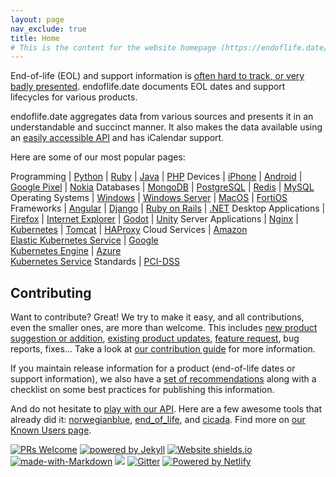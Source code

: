 ```yaml
---
layout: page
nav_exclude: true
title: Home
# This is the content for the website homepage (https://endoflife.date/)
---
```


End-of-life (EOL) and support information is [often hard to track, or very badly presented](https://twitter.com/captn3m0/status/1110504412064239617).
endoflife.date documents EOL dates and support lifecycles for various products.

endoflife.date aggregates data from various sources and presents it in an understandable and
succinct manner. It also makes the data available using an [easily accessible API](https://endoflife.date/docs/api)
and has iCalendar support.

Here are some of our most popular pages:

Programming           | [Python][python] | [Ruby][ruby] | [Java][java] | [PHP][php]
Devices               | [iPhone][iphone] | [Android][android] | [Google Pixel][pixel] | [Nokia][nokia]
Databases             | [MongoDB][mongodb] | [PostgreSQL][postgresql] | [Redis][redis] | [MySQL][mysql]
Operating Systems     | [Windows][windows] | [Windows Server][windows-server] | [MacOS][macos] | [FortiOS][fortios]
Frameworks            | [Angular][angular] | [Django][django] | [Ruby on Rails][rails] | [.NET][net]
Desktop Applications  | [Firefox][firefox] | [Internet Explorer][ie] | [Godot][godot] | [Unity][unity]
Server Applications   | [Nginx][nginx] | [Kubernetes][k8s] | [Tomcat][tomcat] | [HAProxy][haproxy]
Cloud Services        | [Amazon<br>Elastic Kubernetes Service][eks] | [Google<br>Kubernetes Engine][gke] | [Azure<br>Kubernetes Service][aks]
Standards             | [PCI-DSS][pci-dss]

## Contributing

Want to contribute? Great! We try to make it easy, and all contributions, even the smaller ones, are
more than welcome. This includes
[new product suggestion or addition](https://github.com/endoflife-date/endoflife.date/issues/new?assignees=&labels=request&template=new_product_suggestion.md&title=),
[existing product updates](https://github.com/endoflife-date/endoflife.date/issues/new?assignees=&labels=bug&template=report_incorrect_details.md&title=),
[feature request](https://github.com/endoflife-date/endoflife.date/issues/new?assignees=&labels=enhancement&template=feature_request.md&title=),
bug reports, fixes... Take a look at [our contribution guide](https://github.com/endoflife-date/endoflife.date/blob/master/CONTRIBUTING.md)
for more information.

If you maintain release information for a product (end-of-life dates or support information), we
also have a [set of recommendations](/recommendations) along with a checklist on some best practices
for publishing this information.

And do not hesitate to [play with our API](https://endoflife.date/docs/api). Here are a few awesome
tools that already did it: [norwegianblue](https://github.com/hugovk/norwegianblue),
[end_of_life](https://github.com/MatheusRich/end_of_life), and
[cicada](https://github.com/mcandre/cicada). Find more on
[our Known Users page](https://github.com/endoflife-date/endoflife.date/wiki/Known-Users).

[![PRs Welcome](https://img.shields.io/badge/PRs-welcome-brightgreen.svg)](https://opensource.guide/how-to-contribute/#opening-a-pull-request)
[![powered by Jekyll](https://img.shields.io/badge/powered_by-Jekyll-blue.svg)](https://jekyllrb.com/)
[![Website shields.io](https://img.shields.io/website-up-down-green-red/https/endoflife.date.svg)](https://endoflife.date/)
[![made-with-Markdown](https://img.shields.io/badge/Made%20with-Markdown-1f425f.svg)](https://commonmark.org)
[![](https://img.shields.io/badge/Hacktoberfest-Welcome-green)](https://github.com/endoflife-date/endoflife.date/issues/408)
[![Gitter](https://img.shields.io/badge/chat%20on-gitter-green)](https://gitter.im/endoflife-date/community)
[![Powered by Netlify](https://www.netlify.com/v3/img/components/netlify-light.svg)](https://www.netlify.com)

[python]: /python
[nodejs]: /nodejs
[java]: /java
[php]: /php
[iphone]: /iphone
[android]: /android
[pixel]: /pixel
[nokia]: /nokia
[mongodb]: /mongodb
[postgresql]: /postgresql
[redis]: /redis
[mysql]: /mysql
[windows]: /windows
[windows-server]: /windows-server
[macos]: /macos
[fortios]: /fortios
[angular]: /angular
[django]: /django
[ruby]: /ruby
[net]: /dotnet
[firefox]: /firefox
[ie]: /internet-explorer
[godot]: /godot
[unity]: /unity
[nginx]: /nginx
[k8s]: /k8s
[tomcat]: /tomcat
[haproxy]: /haproxy
[rails]: /rails
[eks]: /eks
[gke]: /gke
[aks]: /azure-kubernetes-service
[pci-dss]: /pci-dss
